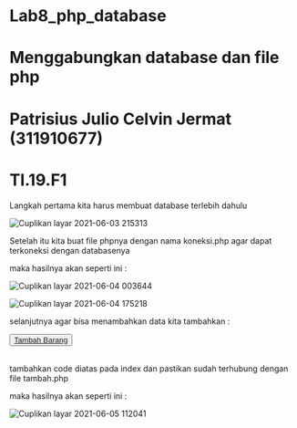 # Lab8_php_database

# Menggabungkan database dan file php

# Patrisius Julio Celvin Jermat (311910677)
# TI.19.F1

Langkah pertama kita harus membuat database terlebih dahulu

![Cuplikan layar 2021-06-03 215313](https://user-images.githubusercontent.com/81411450/120879908-eaf9e280-c5f0-11eb-8cd6-892b23acb11a.png)

Setelah itu kita buat file phpnya dengan nama koneksi.php agar dapat terkoneksi dengan databasenya

maka hasilnya akan seperti ini :

![Cuplikan layar 2021-06-04 003644](https://user-images.githubusercontent.com/81411450/120880032-de29be80-c5f1-11eb-9652-ee84c43b3d6f.png)

![Cuplikan layar 2021-06-04 175218](https://user-images.githubusercontent.com/81411450/120880058-17622e80-c5f2-11eb-99df-262145e24ce6.png)

selanjutnya agar bisa menambahkan data kita tambahkan :

 <button><a href="tambah.php">Tambah Barang</a></button>
      <br><br>

tambahkan code diatas pada index dan pastikan sudah terhubung dengan file tambah.php

maka hasilnya akan seperti ini :

![Cuplikan layar 2021-06-05 112041](https://user-images.githubusercontent.com/81411450/120880295-e2ef7200-c5f3-11eb-8437-073764feb32f.png)

